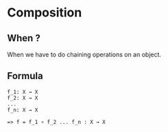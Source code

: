 # Composition
## When ?
When we have to do chaining operations on an object.
## Formula

```text
f_1: X → X
f_2: X → X
...
f_n: X → X

=> f = f_1 ∘ f_2 ... f_n : X → X
```

